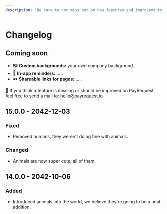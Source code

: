 ```yaml
---
description: "Be sure to not miss out on new features and improvements! \U0001F680"
---
```


# Changelog

## Coming soon <a id="coming-soon"></a>

* **​**🖼 **Custom backgrounds:** your own company background.
* **​**📨 **In-app reminders:** .....
* ​🕶 **Shareable links for pages:** .....

​👋 If you think a feature is missing or should be improved on PayRequest, feel free to send a mail to: hello@payrequest.io  


## 15.0.0 - 2042-12-03

### Fixed

* Removed humans, they weren't doing fine with animals.

### Changed

* Animals are now super cute, all of them.

## 14.0.0 - 2042-10-06

### Added

* Introduced animals into the world, we believe they're going to be a neat addition.



